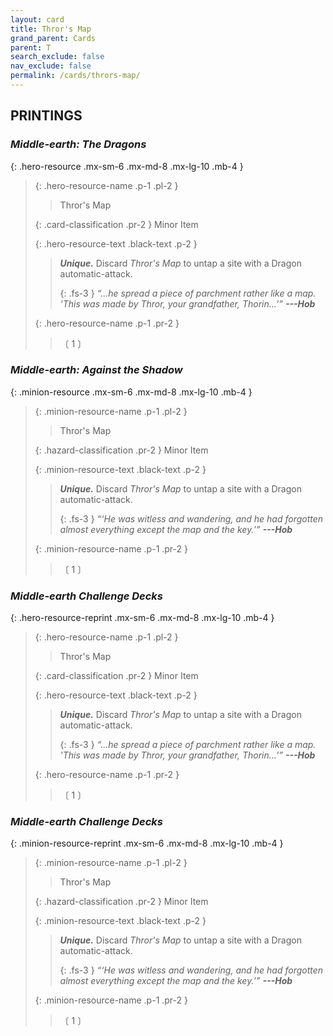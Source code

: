 ```yaml
---
layout: card
title: Thror's Map
grand_parent: Cards
parent: T
search_exclude: false
nav_exclude: false
permalink: /cards/thrors-map/
---
```


## PRINTINGS


### _Middle-earth: The Dragons_

{: .hero-resource .mx-sm-6 .mx-md-8 .mx-lg-10 .mb-4 }
> {: .hero-resource-name .p-1 .pl-2 }
> > <div class="card-mp"></div>
> > <div class="card-name">Thror's Map</div>
>
> {: .card-classification .pr-2 }
> Minor Item
>
> {: .hero-resource-text .black-text .p-2 }
> > _**Unique.**_ Discard _Thror's Map_ to untap a site with a Dragon automatic-attack.   
> > 
> > {: .fs-3 } 
> > _“...he spread a piece of parchment rather like a map. 'This was made by Thror, your grandfather, Thorin...’”_ ***---&#65279;Hob*** 
> 
> {: .hero-resource-name .p-1 .pr-2 }
> > <div class="card-shield"></div>
> > <div class="card-corruption">〔 1 〕</div>

### _Middle-earth: Against the Shadow_

{: .minion-resource .mx-sm-6 .mx-md-8 .mx-lg-10 .mb-4 }
> {: .minion-resource-name .p-1 .pl-2 }
> > <div class="hazard-mp"></div>
> > <div class="card-name">Thror's Map</div>
>
> {: .hazard-classification .pr-2 }
> Minor Item
>
> {: .minion-resource-text .black-text .p-2 }
> > _**Unique.**_ Discard _Thror's Map_ to untap a site with a Dragon automatic-attack. 
> > 
> > {: .fs-3 } 
> > _“‘He was witless and wandering, and he had forgotten almost everything except the map and the key.’”_ ***---&#65279;Hob*** 
> 
> {: .minion-resource-name .p-1 .pr-2 }
> > <div class="card-shield"></div>
> > <div class="card-corruption-white">〔 1 〕</div>

### _Middle-earth Challenge Decks_

{: .hero-resource-reprint .mx-sm-6 .mx-md-8 .mx-lg-10 .mb-4 }
> {: .hero-resource-name .p-1 .pl-2 }
> > <div class="card-mp"></div>
> > <div class="card-name">Thror's Map</div>
>
> {: .card-classification .pr-2 }
> Minor Item
>
> {: .hero-resource-text .black-text .p-2 }
> > _**Unique.**_ Discard _Thror's Map_ to untap a site with a Dragon automatic-attack.   
> > 
> > {: .fs-3 } 
> > _“...he spread a piece of parchment rather like a map. 'This was made by Thror, your grandfather, Thorin...’”_ ***---&#65279;Hob*** 
> 
> {: .hero-resource-name .p-1 .pr-2 }
> > <div class="card-shield"></div>
> > <div class="card-corruption">〔 1 〕</div>

### _Middle-earth Challenge Decks_

{: .minion-resource-reprint .mx-sm-6 .mx-md-8 .mx-lg-10 .mb-4 }
> {: .minion-resource-name .p-1 .pl-2 }
> > <div class="hazard-mp"></div>
> > <div class="card-name">Thror's Map</div>
>
> {: .hazard-classification .pr-2 }
> Minor Item
>
> {: .minion-resource-text .black-text .p-2 }
> > _**Unique.**_ Discard _Thror's Map_ to untap a site with a Dragon automatic-attack. 
> > 
> > {: .fs-3 } 
> > _“‘He was witless and wandering, and he had forgotten almost everything except the map and the key.’”_ ***---&#65279;Hob*** 
> 
> {: .minion-resource-name .p-1 .pr-2 }
> > <div class="card-shield"></div>
> > <div class="card-corruption-white">〔 1 〕</div>

